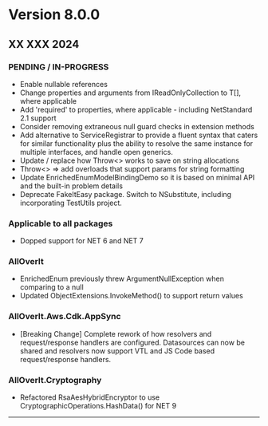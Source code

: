#  Version 8.0.0
## XX XXX 2024

### PENDING / IN-PROGRESS
* Enable nullable references
* Change properties and arguments from IReadOnlyCollection<T> to T[], where applicable
* Add 'required' to properties, where applicable - including NetStandard 2.1 support
* Consider removing extraneous null guard checks in extension methods
* Add alternative to ServiceRegistrar to provide a fluent syntax that caters for similar functionality
  plus the ability to resolve the same instance for multiple interfaces, and handle open generics.
* Update / replace how Throw<> works to save on string allocations
* Throw<> => add overloads that support params for string formatting
* Update EnrichedEnumModelBindingDemo so it is based on minimal API and the built-in problem details
* Deprecate FakeItEasy package. Switch to NSubstitute, including incorporating TestUtils project.


### Applicable to all packages
* Dopped support for NET 6 and NET 7


### AllOverIt
* EnrichedEnum previously threw ArgumentNullException when comparing to a null
* Updated ObjectExtensions.InvokeMethod() to support return values


### AllOverIt.Aws.Cdk.AppSync
* [Breaking Change] Complete rework of how resolvers and request/response handlers are configured. Datasources can
  now be shared and resolvers now support VTL and JS Code based request/response handlers.


### AllOverIt.Cryptography
* Refactored RsaAesHybridEncryptor to use CryptographicOperations.HashData() for NET 9


---
